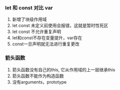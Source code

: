 <!--
 * @Author: 谢树宏
 * @Date: 2022-02-14 14:40:22
 * @LastEditors: 谢树宏 384180258@qq.com
 * @LastEditTime: 2023-06-08
 * @FilePath: /about-study/ES6.md
-->

### let 和 const 对比 var


1. 新增了块级作用域
2. let const 未定义前使用会报错，这就是暂时性死区
3. let const 不允许重复声明
4. let和const不存在变量提升，var存在
5. const一旦声明就无法进行重复更改

### 箭头函数

1. 箭头函数没有自己的this, 它从作用域的上一层继承this
2. 箭头函数不能作为构造函数
3. 没有arguments，prototype
